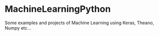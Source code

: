 # MachineLearningPython
Some examples and projects of Machine Learning using Keras, Theano, Numpy etc...  
